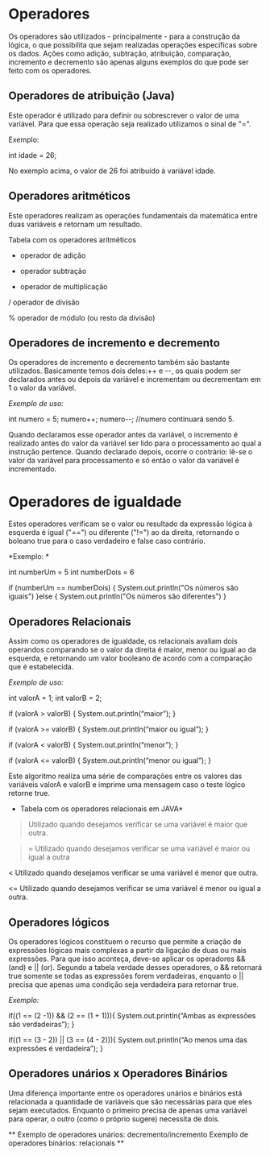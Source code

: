 # Operadores

  Os operadores são utilizados - principalmente - para a construção da lógica, o que possibilita que sejam realizadas operações específicas sobre os dados. Ações como adição, subtração, atribuição, comparação, incremento e decremento são apenas alguns exemplos do que pode ser feito com os operadores.
  
## Operadores de atribuição (Java)
  
  Este operador é utilizado para definir ou sobrescrever o valor de uma variável. Para que essa operação seja realizado utilizamos o sinal de "=".
  
  Exemplo:
  
  int idade = 26;
  
  No exemplo acima, o valor de 26 foi atribuído à variável idade.
  
## Operadores aritméticos
  
  Este operadores realizam as operações fundamentais da matemática entre duas variáveis e retornam um resultado.
  
  Tabela com os operadores aritméticos
  + operador de adição

- operador subtração

* operador de multiplicação

/ operador de divisão

% operador de módulo (ou resto da divisão)

## Operadores de incremento e decremento

Os operadores de incremento e decremento também são bastante utilizados. Basicamente temos dois deles:++ e --, os quais podem ser declarados 
antes ou depois da variável e incrementam ou decrementam em 1 o valor da variável.

*Exemplo de uso:*

int numero = 5;
numero++;
numero--;
//numero continuará sendo 5.

Quando declaramos esse operador antes da variável, o incremento é realizado antes do valor da variável ser lido para o processamento ao 
qual a instrução pertence. Quando declarado depois, ocorre o contrário: lê-se o valor da variável para processamento e só então o valor 
da variável é incrementado. 

# Operadores de igualdade

  Estes operadores verificam se o valor ou resultado da expressão lógica à esquerda é igual ("==") ou diferente ("!=") ao da direita,
  retornando o boleano true para o caso verdadeiro e false caso contrário. 
  
*Exemplo: *

int numberUm = 5
int numberDois = 6

if (numberUm == numberDois) {
  System.out.println("Os números são iguais")
}else {
  System.out.println("Os números são diferentes")
}

## Operadores Relacionais

Assim como os operadores de igualdade, os relacionais avaliam dois operandos comparando se o valor da direita é maior, menor ou igual ao 
da esquerda, e retornando um valor booleano de acordo com a comparação que é estabelecida.

*Exemplo de uso:*

int valorA = 1;
int valorB = 2;

if (valorA > valorB) {
                System.out.println(“maior”);
}

if (valorA >= valorB) {
                System.out.println(“maior ou igual”);
}

if (valorA < valorB) {
                System.out.println(“menor”);
}

if (valorA <= valorB) {
                System.out.println(“menor ou igual”);
}

Este algoritmo realiza uma série de comparações entre os valores das variáveis valorA e valorB e imprime uma mensagem caso o teste lógico
retorne true.
 
* Tabela com os operadores relacionais em JAVA*

> Utilizado quando desejamos verificar se uma variável é maior que outra.

>= Utilizado quando desejamos verificar se uma variável é maior ou igual a outra

< Utilizado quando desejamos verificar se uma variável é menor que outra.

<= Utilizado quando desejamos verificar se uma variável é menor ou igual a outra. 

## Operadores lógicos

Os operadores lógicos constituem o recurso que permite a criação de expressões lógicas mais complexas a partir da ligação de duas ou mais
expressões. Para que isso aconteça, deve-se aplicar os operadores && (and) e || (or). Segundo a tabela verdade desses operadores, o && 
retornará true somente se todas as expressões forem verdadeiras, enquanto o || precisa que apenas uma condição seja verdadeira para retornar
true.

*Exemplo:*

if((1 == (2 -1)) && (2 == (1 + 1))){
     System.out.println(“Ambas as expressões são verdadeiras”);
}

if((1 == (3 - 2)) || (3 == (4 - 2))){
     System.out.println(“Ao menos uma das expressões é verdadeira”);
}

## Operadores unários x Operadores Binários

  Uma diferença importante entre os operadores unários e binários está relacionada a quantidade de variáveis que são necessárias para que
  eles sejam executados. Enquanto o primeiro precisa de apenas uma variável para operar, o outro (como o próprio sugere) necessita de dois.
  
  ** Exemplo de operadores unários: decremento/incremento
  Exemplo de operadores binários: relacionais **

